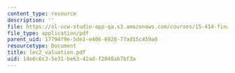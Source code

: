 ```yaml
---
content_type: resource
description: ''
file: https://ol-ocw-studio-app-qa.s3.amazonaws.com/courses/15-414-financial-management-summer-2003/14e6c6c35e31be6342adf2040ab7bf3a_lec2_valuation.pdf
file_type: application/pdf
parent_uid: 17794f9e-5de1-e406-6928-77ad15c459a8
resourcetype: Document
title: lec2_valuation.pdf
uid: 14e6c6c3-5e31-be63-42ad-f2040ab7bf3a
---
```

